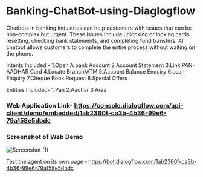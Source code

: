 # Banking-ChatBot-using-Diaglogflow

Chatbots in banking industries can help customers with issues that can be non-complex but urgent. These issues include unlocking or locking cards, resetting, checking bank statements, and completing fund transfers. AI chatbot allows customers to complete the entire process without waiting on the phone.

Intents Included -
1.Open A bank Account
2.Account Statement
3.Link PAN-AADHAR Card
4.Locate Branch/ATM
5.Account Balance Enquiry
6.Loan Enquiry
7.Cheque Book Request
8.Special Offers

Entities Included-
1.Pan
2.Aadhar
3.Area

### Web Application Link- https://console.dialogflow.com/api-client/demo/embedded/1ab2360f-ca3b-4b36-99e6-79a158e5dbdc

### Screenshot of Web Demo

![Screenshot (1)](https://user-images.githubusercontent.com/79736382/188394141-52366ef4-9301-4456-9ee7-92df9b62b87e.png)

Test the agent on its own page - https://bot.dialogflow.com/1ab2360f-ca3b-4b36-99e6-79a158e5dbdc
